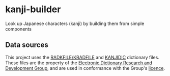# kanji-builder
Look up Japanese characters (kanji) by building them from simple components

## Data sources
This project uses the [RADKFILE/KRADFILE](http://www.edrdg.org/krad/kradinf.html) and [KANJIDIC](http://www.edrdg.org/wiki/index.php/KANJIDIC_Project) dictionary files. These files are the property of the [Electronic Dictionary Research and Development Group](http://www.edrdg.org/), and are used in conformance with the Group's [licence](http://www.edrdg.org/edrdg/licence.html).
